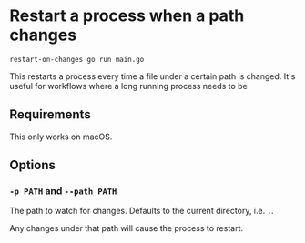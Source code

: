 # Restart a process when a path changes

```
restart-on-changes go run main.go
```

This restarts a process every time a file under a certain path is changed. It's
useful for workflows where a long running process needs to be

## Requirements

This only works on macOS.

## Options

### `-p PATH` and `--path PATH`

The path to watch for changes. Defaults to the current directory, i.e. `.`.

Any changes under that path will cause the process to restart.


